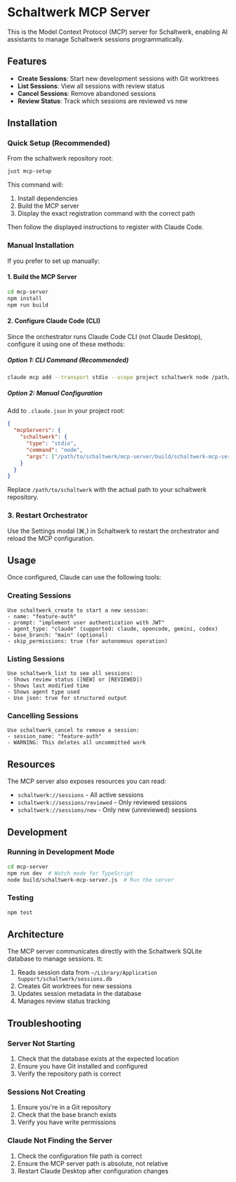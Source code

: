 # Schaltwerk MCP Server

This is the Model Context Protocol (MCP) server for Schaltwerk, enabling AI assistants to manage Schaltwerk sessions programmatically.

## Features

- **Create Sessions**: Start new development sessions with Git worktrees
- **List Sessions**: View all sessions with review status
- **Cancel Sessions**: Remove abandoned sessions
- **Review Status**: Track which sessions are reviewed vs new

## Installation

### Quick Setup (Recommended)

From the schaltwerk repository root:

```bash
just mcp-setup
```

This command will:
1. Install dependencies
2. Build the MCP server
3. Display the exact registration command with the correct path

Then follow the displayed instructions to register with Claude Code.

### Manual Installation

If you prefer to set up manually:

#### 1. Build the MCP Server

```bash
cd mcp-server
npm install
npm run build
```

#### 2. Configure Claude Code (CLI)

Since the orchestrator runs Claude Code CLI (not Claude Desktop), configure it using one of these methods:

##### Option 1: CLI Command (Recommended)
```bash
claude mcp add --transport stdio --scope project schaltwerk node /path/to/schaltwerk/mcp-server/build/schaltwerk-mcp-server.js
```

##### Option 2: Manual Configuration
Add to `.claude.json` in your project root:

```json
{
  "mcpServers": {
    "schaltwerk": {
      "type": "stdio",
      "command": "node",
      "args": ["/path/to/schaltwerk/mcp-server/build/schaltwerk-mcp-server.js"]
    }
  }
}
```

Replace `/path/to/schaltwerk` with the actual path to your schaltwerk repository.

### 3. Restart Orchestrator

Use the Settings modal (⌘,) in Schaltwerk to restart the orchestrator and reload the MCP configuration.

## Usage

Once configured, Claude can use the following tools:

### Creating Sessions

```
Use schaltwerk_create to start a new session:
- name: "feature-auth" 
- prompt: "implement user authentication with JWT"
- agent_type: "claude" (supported: claude, opencode, gemini, codex)
- base_branch: "main" (optional)
- skip_permissions: true (for autonomous operation)
```

### Listing Sessions

```
Use schaltwerk_list to see all sessions:
- Shows review status ([NEW] or [REVIEWED])
- Shows last modified time
- Shows agent type used
- Use json: true for structured output
```

### Cancelling Sessions

```
Use schaltwerk_cancel to remove a session:
- session_name: "feature-auth"
- WARNING: This deletes all uncommitted work
```

## Resources

The MCP server also exposes resources you can read:

- `schaltwerk://sessions` - All active sessions
- `schaltwerk://sessions/reviewed` - Only reviewed sessions
- `schaltwerk://sessions/new` - Only new (unreviewed) sessions

## Development

### Running in Development Mode

```bash
cd mcp-server
npm run dev  # Watch mode for TypeScript
node build/schaltwerk-mcp-server.js  # Run the server
```

### Testing

```bash
npm test
```

## Architecture

The MCP server communicates directly with the Schaltwerk SQLite database to manage sessions. It:

1. Reads session data from `~/Library/Application Support/schaltwerk/sessions.db`
2. Creates Git worktrees for new sessions
3. Updates session metadata in the database
4. Manages review status tracking

## Troubleshooting

### Server Not Starting

1. Check that the database exists at the expected location
2. Ensure you have Git installed and configured
3. Verify the repository path is correct

### Sessions Not Creating

1. Ensure you're in a Git repository
2. Check that the base branch exists
3. Verify you have write permissions

### Claude Not Finding the Server

1. Check the configuration file path is correct
2. Ensure the MCP server path is absolute, not relative
3. Restart Claude Desktop after configuration changes
